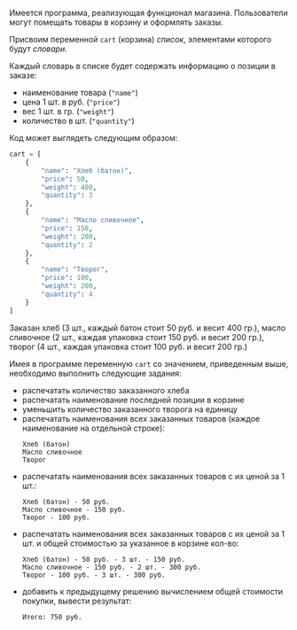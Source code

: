 Имеется программа, реализующая функционал магазина. Пользователи могут помещать товары в корзину и оформлять заказы.

Присвоим переменной `cart` (корзина) _список_, элементами которого будут _словари_. 

Каждый словарь в списке будет содержать информацию о позиции в заказе:
* наименование товара (`"name"`)
* цена 1 шт. в руб. (`"price"`)
* вес 1 шт. в гр. (`"weight"`)
* количество в шт. (`"quantity"`)

Код может выглядеть следующим образом:

```python
cart = [
    {
        "name": "Хлеб (батон)", 
        "price": 50, 
        "weight": 400, 
        "quantity": 3
    },
    {
        "name": "Масло сливочное", 
        "price": 150, 
        "weight": 200, 
        "quantity": 2
    },
    {
        "name": "Творог", 
        "price": 100, 
        "weight": 200, 
        "quantity": 4
    }
]
```
Заказан хлеб (3 шт., каждый батон стоит 50 руб. и весит 400 гр.), масло сливочное (2 шт., каждая упаковка стоит 150 руб. и весит 200 гр.), творог (4 шт., каждая упаковка стоит 100 руб. и весит 200 гр.)

Имея в программе переменную `cart` со значением, приведенным выше, необходимо выполнить следующие задания:
* распечатать количество заказанного хлеба
* распечатать наименование последней позиции в корзине
* уменьшить количество заказанного творога на единицу
* распечатать наименования всех заказанных товаров (каждое наименование на отдельной строке):
    ```
    Хлеб (батон)
    Масло сливочное
    Творог
    ```
* распечатать наименования всех заказанных товаров с их ценой за 1 шт.:
    ```
    Хлеб (батон) - 50 руб.
    Масло сливочное - 150 руб.
    Творог - 100 руб.
    ```
* распечатать наименования всех заказанных товаров с их ценой за 1 шт. и общей стоимостью за указанное в корзине кол-во:
    ```
    Хлеб (батон) - 50 руб. - 3 шт. - 150 руб.
    Масло сливочное - 150 руб. - 2 шт. - 300 руб.
    Творог - 100 руб. - 3 шт. - 300 руб.
    ```
* добавить к предыдущему решению вычислением общей стоимости покупки, вывести результат:
    ```
    Итого: 750 руб.
    ```
